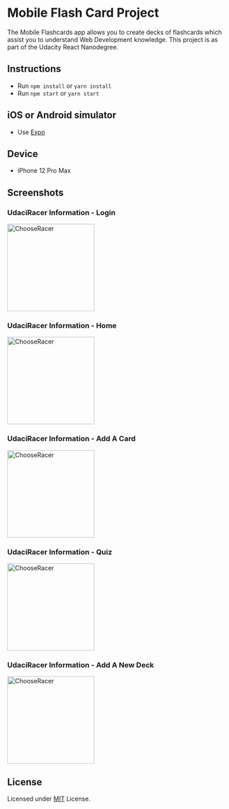 # Mobile Flash Card Project

The Mobile Flashcards app allows you to create decks of flashcards which assist you to understand Web Development knowledge. This project is as part of the Udacity React Nanodegree.

## Instructions

* Run `npm install` or `yarn install`
* Run `npm start` or `yarn start`
  
## iOS or Android simulator

* Use [Expo](https://expo.io/)

## Device

- iPhone 12 Pro Max

## Screenshots

### UdaciRacer Information - Login
<img width="200" alt="ChooseRacer" src="https://user-images.githubusercontent.com/17351134/107218289-89bb6b80-6a63-11eb-95f2-13deb59557a6.png">

### UdaciRacer Information - Home
<img width="200" alt="ChooseRacer" src="https://user-images.githubusercontent.com/17351134/107218299-8cb65c00-6a63-11eb-8b0d-2b77fe3109a7.png">

### UdaciRacer Information - Add A Card
<img width="200" alt="ChooseRacer" src="https://user-images.githubusercontent.com/17351134/107218306-8f18b600-6a63-11eb-8300-f86f59162988.png">

### UdaciRacer Information - Quiz
<img width="200" alt="ChooseRacer" src="https://user-images.githubusercontent.com/17351134/107218315-90e27980-6a63-11eb-9f44-48e33743242e.png">

### UdaciRacer Information - Add A New Deck
<img width="200" alt="ChooseRacer" src="https://user-images.githubusercontent.com/17351134/107218320-92ac3d00-6a63-11eb-8643-b4540c658570.png">

## License

Licensed under [MIT](https://github.com/cangir/mobile-flashcards/blob/master/LICENSE) License.
